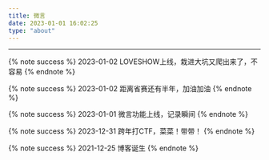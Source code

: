 ```yaml
---
title: 微言
date: 2023-01-01 16:02:25
type: "about"
---
```


--------------------------------

{% note success %}
2023-01-02
LOVESHOW上线，栽进大坑又爬出来了，不容易
{% endnote %}

{% note success %}
2023-01-02
距离省赛还有半年，加油加油
{% endnote %}

{% note success %}
2023-01-01
微言功能上线，记录瞬间
{% endnote %}

{% note success %}
2023-12-31
跨年打CTF，菜菜！带带！
{% endnote %}

{% note success %}
2021-12-25
博客诞生
{% endnote %}
